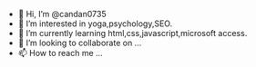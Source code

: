 - 👋 Hi, I’m @candan0735
- 👀 I’m interested in yoga,psychology,SEO.
- 🌱 I’m currently learning html,css,javascript,microsoft access.
- 💞️ I’m looking to collaborate on ...
- 📫 How to reach me ...

<!---
candan0735/candan0735 is a ✨ special ✨ repository because its `README.md` (this file) appears on your GitHub profile.
You can click the Preview link to take a look at your changes.
--->

